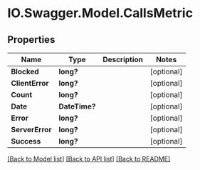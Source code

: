 # IO.Swagger.Model.CallsMetric
## Properties

Name | Type | Description | Notes
------------ | ------------- | ------------- | -------------
**Blocked** | **long?** |  | [optional] 
**ClientError** | **long?** |  | [optional] 
**Count** | **long?** |  | [optional] 
**Date** | **DateTime?** |  | [optional] 
**Error** | **long?** |  | [optional] 
**ServerError** | **long?** |  | [optional] 
**Success** | **long?** |  | [optional] 

[[Back to Model list]](../README.md#documentation-for-models) [[Back to API list]](../README.md#documentation-for-api-endpoints) [[Back to README]](../README.md)

